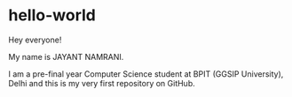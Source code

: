 # hello-world

Hey everyone!

My name is JAYANT NAMRANI. 

I am a pre-final year Computer Science student at BPIT (GGSIP University), Delhi and this is my very first repository on GitHub.
